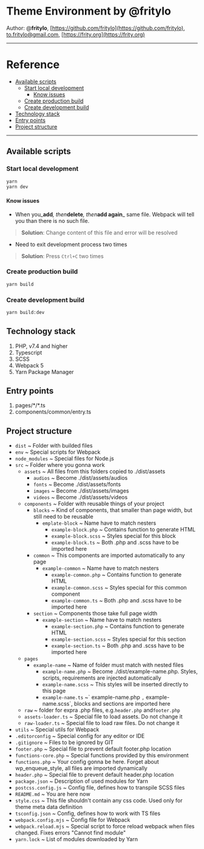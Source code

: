 # Theme Environment by @fritylo

Author: @**fritylo**, [https://github.com/fritylo](https://github.com/fritylo), [to.fritylo@gmail.com](mailto:to.fritylo@gmail.com), [https://frity.org](https://frity.org)

---

# Reference

- [Available scripts](#available-scripts)
  - [Start local development](#start-local-development)
    - [Know issues](#know-issues)
  - [Create production build](#create-production-build)
  - [Create development build](#create-development-build)
- [Technology stack](#technology-stack)
- [Entry points](#entry-points)
- [Project structure](#project-structure)

---

## Available scripts

### Start local development

```bash
yarn
yarn dev
```

#### Know issues

- When you_**add**_, then_**delete**_, then_**add again**_ same file. Webpack will tell you than there is no such file.

> **Solution**: Change content of this file and error will be resolved

- Need to exit development process two times

> **Solution**: Press `Ctrl+C` two times

### Create production build

```bash
yarn build
```

### Create development build

```bash
yarn build:dev
```

## Technology stack

1. PHP, v7.4 and higher
2. Typescript
3. SCSS
4. Webpack 5
5. Yarn Package Manager

## Entry points

1. pages/\*/\*.ts
2. components/common/entry.ts

## Project structure

- `dist` ~ Folder with builded files
- `env` ~ Special scripts for Webpack
- `node_modules` ~ Special files for Node.js
- `src` ~ Folder where you gonna work
  - `assets` ~ All files from this folders copied to ./dist/assets
    - `audios` ~ Become ./dist/assets/audios
    - `fonts` ~ Become ./dist/assets/fonts
    - `images` ~ Become ./dist/assets/images
    - `videos` ~ Become ./dist/assets/videos
  - `components` ~ Folder with reusable things of your project
    - `blocks` ~ Kind of components, that smaller than page width, but still need to be reusable
      - `emplate-block` ~ Name have to match nesters
        - `example-block.php` ~ Contains function to generate HTML
        - `example-block.scss` ~ Styles special for this block
        - `example-block.ts` ~ Both .php and .scss have to be imported here
    - `common` ~ This components are imported automatically to any page
      - `example-common` ~ Name have to match nesters
        - `example-common.php` ~ Contains function to generate HTML
        - `example-common.scss` ~ Styles special for this common component
        - `example-common.ts` ~ Both .php and .scss have to be imported here
    - `section` ~ Components those take full page width
      - `example-section` ~ Name have to match nesters
        - `example-section.php` ~ Contains function to generate HTML
        - `example-section.scss` ~ Styles special for this section
        - `example-section.ts` ~ Both .php and .scss have to be imported here
  - `pages`
    - `example-name` ~ Name of folder must match with nested files
      - `example-name.php` ~ Become ./dist/example-name.php. Styles, scripts, requirements are injected automatically
      - `example-name.scss` ~ This styles will be inserted directly to this page
      - `example-name.ts` ~\` example-name.php `,` example-name.scss\`, blocks and sections are imported here
  - `raw` ~ folder for expra .php files, e.g.`header.php` and`footer.php`
  - `assets-loader.ts` ~ Special file to load assets. Do not change it
  - `raw-loader.ts` ~ Special file to load raw files. Do not change it
- `utils` ~ Special utils for Webpack
- `.editorconfig` ~ Special config for any editor or IDE
- `.gitignore` ~ Files to be ignored by GIT
- `footer.php` ~ Special file to prevent default footer.php location
- `functions-core.php` ~ Special functions provided by this environment
- `functions.php` ~ Your config gonna be here. Forget about wp_enqueue_style, all files are imported dynamically
- `header.php` ~ Special file to prevent default header.php location
- `package.json` ~ Description of used modules for Yarn
- `postcss.config.js` ~ Config file, defines how to transpile SCSS files
- `README.md` ~ You are here now
- `style.css` ~ This file shouldn't contain any css code. Used only for theme meta data definition
- `tsconfig.json` ~ Config, defines how to work with TS files
- `webpack.config.mjs` ~ Config file for Webpack
- `webpack.reload.mjs` ~ Special script to force reload webpack when files changed. Fixes errors "Cannot find module"
- `yarn.lock` ~ List of modules downloaded by Yarn
